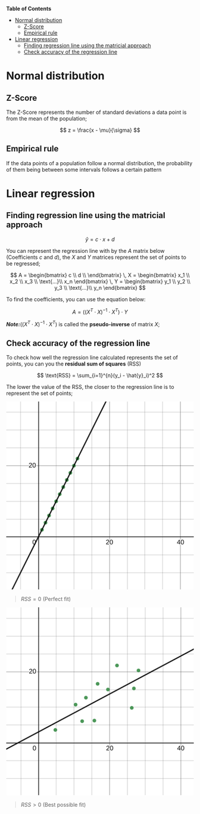 **Table of Contents**

- [Normal distribution](#normal-distribution)
  - [Z-Score](#z-score)
  - [Empirical rule](#empirical-rule)
- [Linear regression](#linear-regression)
  - [Finding regression line using the matricial approach](#finding-regression-line-using-the-matricial-approach)
  - [Check accuracy of the regression line](#check-accuracy-of-the-regression-line)

# Normal distribution

## Z-Score

The Z-Score represents the number of standard deviations a data point is from the mean of the population;

$$
z = \frac{x - \mu}{\sigma}
$$

## Empirical rule

If the data points of a population follow a normal distribution, the probability of them being between some intervals follows a certain pattern



# Linear regression

## Finding regression line using the matricial approach

$$
\hat{y} = c \cdot x + d
$$

You can represent the regression line with by the $A$ matrix below (Coefficients $c$ and $d$), the $X$ and $Y$ matrices represent the set of points to be regressed;

$$
A = \begin{bmatrix}
    c \\
    d \\ 
\end{bmatrix}
\,
X = \begin{bmatrix}
  x_1 \\
  x_2 \\
  x_3 \\
  \text{...}\\
  x_n
\end{bmatrix}
\,
Y = \begin{bmatrix}
  y_1 \\
  y_2 \\
  y_3 \\
  \text{...}\\
  y_n
\end{bmatrix}
$$

To find the coefficients, you can use the equation below:

$$
A = \left((X^T \cdot X)^{-1} \cdot X^T\right) \cdot Y
$$

**_Note:_**$\left((X^T \cdot X)^{-1} \cdot X^T\right)$ is called the **pseudo-inverse** of matrix $X$;

## Check accuracy of the regression line

To check how well the regression line calculated represents the set of points, you can you the **residual sum of squares** $(\text{RSS})$

$$
\text{RSS} = \sum_{i=1}^{n}(y_i - \hat{y}_i)^2
$$

The lower the value of the $\text{RSS}$, the closer to the regression line is to represent the set of points;

![](img/linear-reg-0.svg)
> $RSS = 0$ (Perfect fit)

![](img/linear-reg-1.svg)
> $RSS > 0$ (Best possible fit)